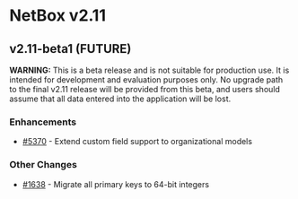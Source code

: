 # NetBox v2.11

## v2.11-beta1 (FUTURE)

**WARNING:** This is a beta release and is not suitable for production use. It is intended for development and evaluation purposes only. No upgrade path to the final v2.11 release will be provided from this beta, and users should assume that all data entered into the application will be lost.

### Enhancements

* [#5370](https://github.com/netbox-community/netbox/issues/5370) - Extend custom field support to organizational models

### Other Changes

* [#1638](https://github.com/netbox-community/netbox/issues/1638) - Migrate all primary keys to 64-bit integers
